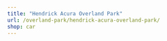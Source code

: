```yaml
---
title: "Hendrick Acura Overland Park"
url: /overland-park/hendrick-acura-overland-park/
shop: car
---
```

